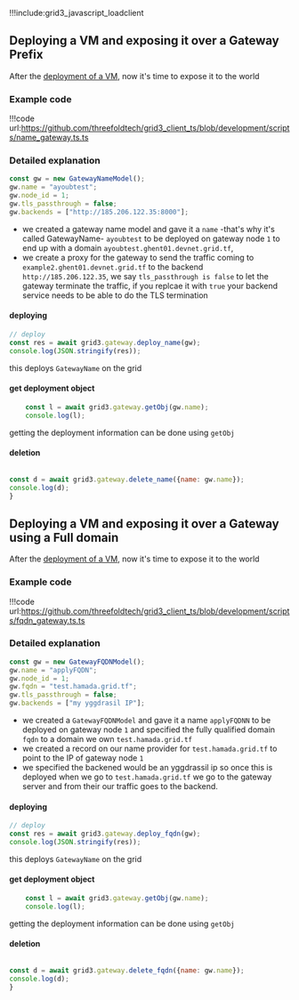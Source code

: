 !!!include:grid3_javascript_loadclient

## Deploying a VM and exposing it over a Gateway Prefix

After the [deployment of a VM](grid3_javascript_vm), now it's time to expose it to the world 

### Example code

!!!code url:https://github.com/threefoldtech/grid3_client_ts/blob/development/scripts/name_gateway.ts.ts


### Detailed explanation

```javascript
const gw = new GatewayNameModel();
gw.name = "ayoubtest";
gw.node_id = 1;
gw.tls_passthrough = false;
gw.backends = ["http://185.206.122.35:8000"];
```


- we created a gateway name model and gave it a `name` -that's why it's called GatewayName- `ayoubtest` to be deployed on gateway node `1` to end up with a domain `ayoubtest.ghent01.devnet.grid.tf`, 
- we create a proxy for the gateway to send the traffic coming to `example2.ghent01.devnet.grid.tf` to the backend  `http://185.206.122.35`, we say `tls_passthrough is false` to let the gateway terminate the traffic, if you replcae it with `true` your backend service needs to be able to do the TLS termination



#### deploying

```javascript
// deploy
const res = await grid3.gateway.deploy_name(gw);
console.log(JSON.stringify(res));
```
this deploys `GatewayName` on the grid

#### get deployment object

```javascript
    const l = await grid3.gateway.getObj(gw.name);
    console.log(l);
```
getting the deployment information can be done using `getObj`

#### deletion

```javascript

const d = await grid3.gateway.delete_name({name: gw.name});
console.log(d);
}
```





## Deploying a VM and exposing it over a Gateway using a Full domain

After the [deployment of a VM](grid3_javascript_vm), now it's time to expose it to the world 

### Example code

!!!code url:https://github.com/threefoldtech/grid3_client_ts/blob/development/scripts/fqdn_gateway.ts.ts


### Detailed explanation

```javascript
const gw = new GatewayFQDNModel();
gw.name = "applyFQDN";
gw.node_id = 1;
gw.fqdn = "test.hamada.grid.tf";
gw.tls_passthrough = false;
gw.backends = ["my yggdrasil IP"];
```



- we created a `GatewayFQDNModel` and gave it a name `applyFQDNN` to be deployed on gateway node `1` and specified the fully qualified domain `fqdn` to a domain we own `test.hamada.grid.tf`
- we created a record on our name provider for `test.hamada.grid.tf` to point to the IP of gateway node `1`
- we specified the backened would be an yggdrassil ip so once this is deployed when we go to `test.hamada.grid.tf` we go to the gateway server and from their our traffic goes to the backend.

#### deploying

```javascript
// deploy
const res = await grid3.gateway.deploy_fqdn(gw);
console.log(JSON.stringify(res));
```
this deploys `GatewayName` on the grid

#### get deployment object

```javascript
    const l = await grid3.gateway.getObj(gw.name);
    console.log(l);
```
getting the deployment information can be done using `getObj`

#### deletion

```javascript

const d = await grid3.gateway.delete_fqdn({name: gw.name});
console.log(d);
}
```



